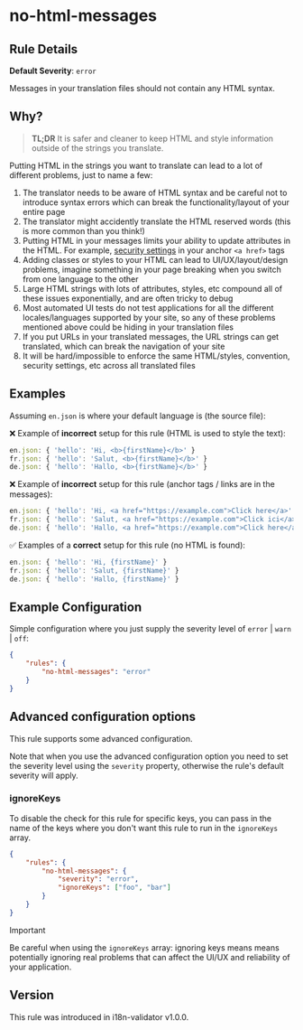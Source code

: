 # no-html-messages

## Rule Details

**Default Severity**: `error`

Messages in your translation files should not contain any HTML syntax.

## Why?

> **TL;DR** It is safer and cleaner to keep HTML and style information outside of the strings you translate.

Putting HTML in the strings you want to translate can lead to a lot of different problems, just to name a few:

1. The translator needs to be aware of HTML syntax and be careful not to introduce syntax errors which can break the functionality/layout of your entire page
2. The translator might accidently translate the HTML reserved words (this is more common than you think!)
3. Putting HTML in your messages limits your ability to update attributes in the HTML. For example, [security settings](https://developer.mozilla.org/en-US/docs/Web/HTML/Element/a#security_and_privacy) in your anchor `<a href>` tags
4. Adding classes or styles to your HTML can lead to UI/UX/layout/design problems, imagine something in your page breaking when you switch from one language to the other
5. Large HTML strings with lots of attributes, styles, etc compound all of these issues exponentially, and are often tricky to debug
6. Most automated UI tests do not test applications for all the different locales/languages supported by your site, so any of these problems mentioned above could be hiding in your translation files
7. If you put URLs in your translated messages, the URL strings can get translated, which can break the navigation of your site
8. It will be hard/impossible to enforce the same HTML/styles, convention, security settings, etc across all translated files

## Examples

Assuming `en.json` is where your default language is (the source file):

❌ Example of **incorrect** setup for this rule (HTML is used to style the text):

```js
en.json: { 'hello': 'Hi, <b>{firstName}</b>' }
fr.json: { 'hello': 'Salut, <b>{firstName}</b>' }
de.json: { 'hello': 'Hallo, <b>{firstName}</b>' }
```

❌ Example of **incorrect** setup for this rule (anchor tags / links are in the messages):

```js
en.json: { 'hello': 'Hi, <a href="https://example.com">Click here</a>' }
fr.json: { 'hello': 'Salut, <a href="https://example.com">Click ici</a>' }
de.json: { 'hello': 'Hallo, <a href="https://example.com">Click here</a>' }
```

✅ Examples of a **correct** setup for this rule (no HTML is found):

```js
en.json: { 'hello': 'Hi, {firstName}' }
fr.json: { 'hello': 'Salut, {firstName}' }
de.json: { 'hello': 'Hallo, {firstName}' }
```

## Example Configuration

Simple configuration where you just supply the severity level of `error` | `warn` | `off`:

```json
{
	"rules": {
		"no-html-messages": "error"
	}
}
```

## Advanced configuration options

This rule supports some advanced configuration.

Note that when you use the advanced configuration option you need to set the severity level using the `severity` property, otherwise the rule's default severity will apply.

### ignoreKeys

To disable the check for this rule for specific keys, you can pass in the name of the keys where you don't want this rule to run in the `ignoreKeys` array.

```json
{
	"rules": {
		"no-html-messages": {
			"severity": "error",
			"ignoreKeys": ["foo", "bar"]
		}
	}
}
```

> [!IMPORTANT]
> Be careful when using the `ignoreKeys` array: ignoring keys means means potentially ignoring real problems that can affect the UI/UX and reliability of your application.

## Version

This rule was introduced in i18n-validator v1.0.0.
